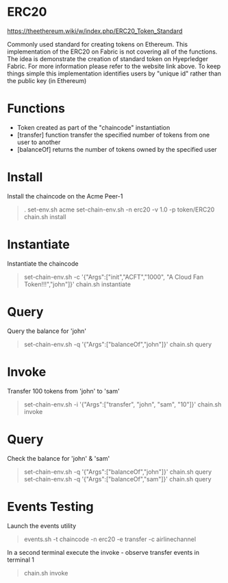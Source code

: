 ERC20 
=====
https://theethereum.wiki/w/index.php/ERC20_Token_Standard

Commonly used standard for creating tokens on Ethereum. This implementation of the ERC20 on Fabric is not covering all of the functions. The idea is demonstrate the creation of standard token on Hyeprledger Fabric. For more information please refer to the website link above. To keep things simple this implementation identifies users by "unique id" rather than the public key (in Ethereum)

Functions
=========
- Token created as part of the "chaincode" instantiation
- [transfer]    function transfer the specified number of tokens from one user to another
- [balanceOf]   returns the number of tokens owned by the specified user

Install
=======
Install the chaincode on the Acme Peer-1
>  .    set-env.sh    acme
>  set-chain-env.sh       -n erc20  -v 1.0   -p  token/ERC20   
> chain.sh install

Instantiate
===========
Instantiate the chaincode
> set-chain-env.sh        -c   '{"Args":["init","ACFT","1000", "A Cloud Fan Token!!!","john"]}'
> chain.sh  instantiate

Query
=====
Query the balance for 'john'
> set-chain-env.sh         -q   '{"Args":["balanceOf","john"]}'
> chain.sh query

Invoke
======
Transfer 100 tokens from 'john' to 'sam'
> set-chain-env.sh         -i   '{"Args":["transfer", "john", "sam", "10"]}'
> chain.sh  invoke

Query
=====
Check the balance for 'john' & 'sam'
> set-chain-env.sh         -q   '{"Args":["balanceOf","john"]}'
> chain.sh query
> set-chain-env.sh         -q   '{"Args":["balanceOf","sam"]}'
> chain.sh query

Events Testing
==============
Launch the events utility
> events.sh -t chaincode -n erc20 -e transfer -c airlinechannel 

In a second terminal execute the invoke - observe transfer events in terminal 1
> chain.sh invoke